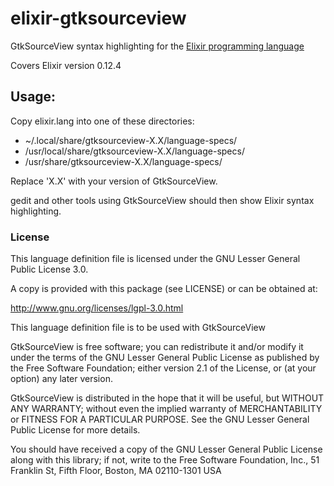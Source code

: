 elixir-gtksourceview
====================

GtkSourceView syntax highlighting for the [Elixir programming language](http://elixir-lang.org/)

Covers Elixir version 0.12.4

## Usage: 

Copy elixir.lang into one of these directories: 

 * ~/.local/share/gtksourceview-X.X/language-specs/
 * /usr/local/share/gtksourceview-X.X/language-specs/
 * /usr/share/gtksourceview-X.X/language-specs/

Replace 'X.X' with your version of GtkSourceView.

gedit and other tools using GtkSourceView should then show Elixir syntax highlighting.


### License

This language definition file is licensed under the GNU Lesser General Public License 3.0.

A copy is provided with this package (see LICENSE) or can be obtained at:

http://www.gnu.org/licenses/lgpl-3.0.html

This language definition file is to be used with GtkSourceView

GtkSourceView is free software; you can redistribute it and/or modify it under the terms of the GNU Lesser General Public License as published by the Free Software Foundation; either version 2.1 of the License, or (at your option) any later version.

GtkSourceView is distributed in the hope that it will be useful, but WITHOUT ANY WARRANTY; without even the implied warranty of MERCHANTABILITY or FITNESS FOR A PARTICULAR PURPOSE.  See the GNU Lesser General Public License for more details.

You should have received a copy of the GNU Lesser General Public License along with this library; if not, write to the Free Software Foundation, Inc., 51 Franklin St, Fifth Floor, Boston, MA  02110-1301  USA
 
